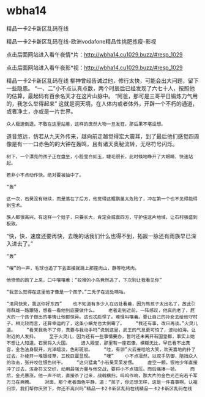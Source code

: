 # wbha14
精品一卡2卡新区乱码在线

精品一卡2卡新区乱码在线-欧洲vodafone精品性挑肥拣瘦-影视

点击后面网站进入看午夜情*片：http://wbha14.cu1029.buzz/#resp_1029

点击后面网站进入看午夜影*视：http://wbha14.cu1029.buzz/#resp_1029

精品一卡2卡新区乱码在线    柳神曾经告诫过他，修行太快，可能会出大问题，留下一些隐患。    “一、二”小不点认真点数，两个时辰后已经发现了六七十人，按照他的估算，最起码有百余名天才在这片山脉中。    “阿爸，那可是三哥平日锻炼力气用的，我怎么举得起来”    这就是洞天境，在人体内或者体外，开辟一个不朽的通道，或者净土，亦或是一片世界。

    众人极速倒退，不敢在这里站着，这样的庞然大物一旦发狂，那后果不堪设想。

道音悠远，仿若从九天外传来，越向前走越觉得宏大震耳，到了最后他们感觉四周像是有一一口赤色的的大钟在轰鸣，且有诸天奥秘流转，无尽符号闪烁。

    树下，一个漂亮的孩子正在盘坐，小脸莹白如玉，睫毛很长，此时倏地睁开了大眼睛，快速站起。

    若非小不点动作快。绝对要被抽中了。

    “轰”

    这一次，石昊没有继续，而是落在了后方，他觉得这鲲鹏巢太危险了，冲在第一个也不见得能得到宝术。

    族人都很高兴，有这样一个娃子，只要长大，肯定会威震四方，守护住这片地域，让石村强盛到极致。

“快，快，速度还要再快，去晚的话我们什么也得不到，拓跋一脉还有雨族早已深入进去了。”

    “轰”

    “嗖”的一声，毛球也追了下去直接就跳上那座肉山，静等吃烤肉。

    他愤愤的跑了上来，口中嚷嚷着：“狡猾的小鸟竟然逃了，下次别让我看见你”

    “我怎么觉得在这里他才像是一个孩子。”二秃子在远处嘀咕。

    “清风快来，我送你好东西”    也不知道有多少人在远处看着，因为熊孩子太出名了，故此引得群雄一路跟随，想看一看他到底要做什么。    老者走到近前，一阵感叹，他真的老了，屁大的一个孩子做出的事情让他都惊异。这也忒彪悍了。难怪叫嚷着。要让自己的孙女去给他守村子。相比较而言，还算幸运的了，这条小螭龙也太倒霉了。    “我还有事，改日再谈。”火灵儿道。    “看来我劝不了你，真要与我动手吗”说到这里，武王的气息更可怕了，波动如海，让附近的人发抖。    至于火灵儿，因为还有一些事情要办，暂时还未离开石国皇都，事实上她不想让人知道，石昊将入火国。    进入殿堂，那里有一座石像，模糊无比，早已看不出真容，金色法身裂开，光泽暗淡，色彩斑驳。    “哇，有卵”火云雀哈哈大笑，欢天喜地的扑了过去，扑棱开一堆银缕草，三枚巨蛋显现。    “噗”    小不点凛然，以双手防御，阻挡众人的攻击，张开咬住银色树干。    “这只猛禽”小石昊呆呆发愣。    虚空一颤。银袍少年直接冲了过去，浑身符文交织，动用最强力量与他交战，要将小不点镇压。而后痛揍一顿。    而后，金光暴涨，他一声不吭，直接杀了过来，战戟横扫，呜呜作响，那大片的金色光芒宛若千军万马在奔腾。    对面，那个老者面色平静，道：“孩子，你还想怎样，这是一件喜事啊，认祖归宗，我们帮你庆贺下，你还不高兴吗”精品一卡2卡新区乱码在线精品一卡2卡新区乱码在线
